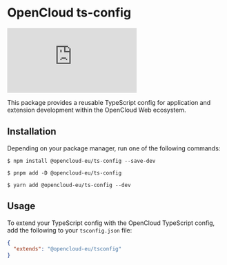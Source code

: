 # OpenCloud ts-config

[![Matrix](https://img.shields.io/matrix/opencloud%3Amatrix.org?logo=matrix)](https://app.element.io/#/room/#opencloud:matrix.org)

This package provides a reusable TypeScript config for application and extension development within the OpenCloud Web ecosystem.

## Installation

Depending on your package manager, run one of the following commands:

```
$ npm install @opencloud-eu/ts-config --save-dev

$ pnpm add -D @opencloud-eu/ts-config

$ yarn add @opencloud-eu/ts-config --dev
```

## Usage

To extend your TypeScript config with the OpenCloud TypeScript config, add the following to your `tsconfig.json` file:

```json
{
  "extends": "@opencloud-eu/tsconfig"
}
```
